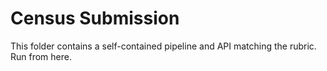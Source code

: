 # Census Submission
This folder contains a self-contained pipeline and API matching the rubric.
Run from here.

